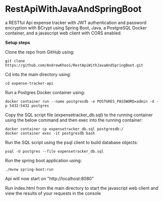 # RestApiWithJavaAndSpringBoot
a RESTful Api expense tracker with JWT authentication and password encryption with BCrypt using Spring Boot, Java, a PostgreSQL Docker container, and a javascript web client with CORS enabled.

**Setup steps**

Clone the repo from GitHub using: 

    git clone https://github.com/AndrewKhoo1/RestApiWithJavaAndSpringBoot.git

Cd into the main directory using: 

    cd expense-tracker-api

Run a Postgres Docker container using:

    docker container run --name postgresdb -e POSTGRES_PASSWORD=admin -d -p 5432:5432 postgres

Copy the SQL script file (expensetracker_db.sql) to the running container using the below command and then exec into the running container:

    docker container cp expensetracker_db.sql postgresdb:/
    docker container exec -it postgresdb bash

Run the SQL script using the psql client to build database objects:

    psql -U postgres --file expensetracker_db.sql

Run the spring boot application using:

    ./mvnw spring-boot:run

Api will now start on "http://localhost:8080"

Run index.html from the main directory to start the javascript web client and view the results of your requests in the console
